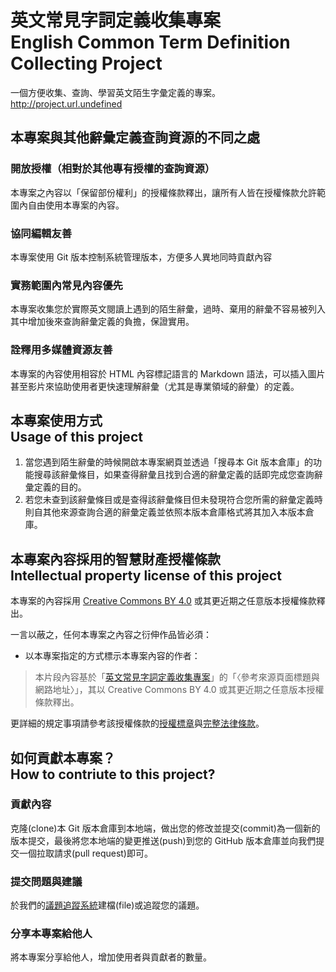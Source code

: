 # 英文常見字詞定義收集專案<br />English Common Term Definition Collecting Project
一個方便收集、查詢、學習英文陌生字彙定義的專案。  
<http://project.url.undefined>

## 本專案與其他辭彙定義查詢資源的不同之處
### 開放授權（相對於其他專有授權的查詢資源）
本專案之內容以「保留部份權利」的授權條款釋出，讓所有人皆在授權條款允許範圍內自由使用本專案的內容。

### 協同編輯友善
本專案使用 Git 版本控制系統管理版本，方便多人異地同時貢獻內容

### 實務範圍內常見內容優先
本專案收集您於實際英文閱讀上遇到的陌生辭彙，過時、棄用的辭彙不容易被列入其中增加後來查詢辭彙定義的負擔，保證實用。

### 詮釋用多媒體資源友善
本專案的內容使用相容於 HTML 內容標記語言的 Markdown 語法，可以插入圖片甚至影片來協助使用者更快速理解辭彙（尤其是專業領域的辭彙）的定義。

## 本專案使用方式<br />Usage of this project
1. 當您遇到陌生辭彙的時候開啟本專案網頁並透過「搜尋本 Git 版本倉庫」的功能搜尋該辭彙條目，如果查得辭彙且找到合適的辭彙定義的話即完成您查詢辭彙定義的目的。
2. 若您未查到該辭彙條目或是查得該辭彙條目但未發現符合您所需的辭彙定義時則自其他來源查詢合適的辭彙定義並依照本版本倉庫格式將其加入本版本倉庫。

## 本專案內容採用的智慧財產授權條款<br />Intellectual property license of this project
本專案的內容採用 [Creative Commons BY 4.0](https://creativecommons.org/licenses/by/4.0) 或其更近期之任意版本授權條款釋出。

一言以蔽之，任何本專案之內容之衍伸作品皆必須：

* 以本專案指定的方式標示本專案內容的作者：
> 本片段內容基於「[英文常見字詞定義收集專案](http://project.url.undefined)」的「〈參考來源頁面標題與網路地址〉」，其以 Creative Commons BY 4.0 或其更近期之任意版本授權條款釋出。

更詳細的規定事項請參考該授權條款的[授權標章](https://creativecommons.org/licenses/by/4.0)與[完整法律條款](https://creativecommons.org/licenses/by/4.0/legalcode)。

## 如何貢獻本專案？<br />How to contriute to this project?
### 貢獻內容
克隆(clone)本 Git 版本倉庫到本地端，做出您的修改並提交(commit)為一個新的版本提交，最後將您本地端的變更推送(push)到您的 GitHub 版本倉庫並向我們提交一個拉取請求(pull request)即可。

### 提交問題與建議
於我們的[議題追蹤系統](http://project.issue.tracker.url.undefined)建檔(file)或追蹤您的議題。

### 分享本專案給他人
將本專案分享給他人，增加使用者與貢獻者的數量。